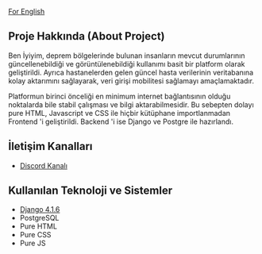 [For English](README_ENG.md)

## Proje Hakkında (About Project)


Ben İyiyim, deprem bölgelerinde bulunan insanların mevcut durumlarının güncellenebildiği ve görüntülenebildiği kullanımı basit bir platform olarak geliştirildi.
Ayrıca hastanelerden gelen güncel hasta verilerinin veritabanına kolay aktarımını sağlayarak, veri girişi mobilitesi sağlamayı amaçlamaktadır.

Platformun birinci önceliği en minimum internet bağlantısının olduğu noktalarda bile stabil çalışması ve bilgi aktarabilmesidir. 
Bu sebepten dolayı pure HTML, Javascript ve CSS ile hiçbir kütüphane importlanmadan Frontend 'i geliştirildi. Backend 'i ise Django ve Postgre ile hazırlandı.

## İletişim Kanalları

- [Discord Kanalı](https://discord.com/invite/itdepremyardim)



## Kullanılan Teknoloji ve Sistemler

- [Django 4.1.6](https://github.com/django/django)
- PostgreSQL
- Pure HTML
- Pure CSS
- Pure JS
